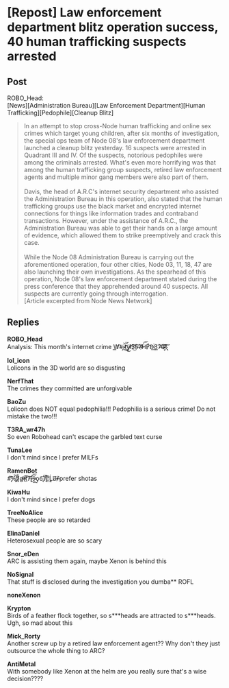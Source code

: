 # [Repost] Law enforcement department blitz operation success, 40 human trafficking suspects arrested
## Post
ROBO_Head:<br>
[News][Administration Bureau][Law Enforcement Department][Human Trafficking][Pedophile][Cleanup Blitz]<br>
> In an attempt to stop cross-Node human trafficking and online sex crimes which target young children, after six months of investigation, the special ops team of Node 08's law enforcement department launched a cleanup blitz yesterday. 16 suspects were arrested in Quadrant III and IV. Of the suspects, notorious pedophiles were among the criminals arrested. What's even more horrifying was that among the human trafficking group suspects, retired law enforcement agents and multiple minor gang members were also part of them.<br>
> <br>
> Davis, the head of A.R.C's internet security department who assisted the Administration Bureau in this operation, also stated that the human trafficking groups use the black market and encrypted internet connections for things like information trades and contraband transactions. However, under the assistance of A.R.C., the Administration Bureau was able to get their hands on a large amount of evidence, which allowed them to strike preemptively and crack this case.<br>
> <br>
> While the Node 08 Administration Bureau is carrying out the aforementioned operation, four other cities, Node 03, 11, 18, 47 are also launching their own investigations. As the spearhead of this operation, Node 08's law enforcement department stated during the press conference that they apprehended around 40 suspects. All suspects are currently going through interrogation.<br>
[Article excerpted from Node News Network]
## Replies
**ROBO_Head**<br>
Analysis: This month's internet crime W̸͟͡\#͏̡i̷̵͢͝͞t͢͝y̸̵̕͜i͝͏5̷͘͜͠͝6̶͝7̸̶͞͏̛H̵̀͞͞F̷́͝D̴͘͢8̛͟͟7̶͝0̴̷̧̛͠1̨͠҉̸͠

**lol_icon**<br>
Lolicons in the 3D world are so disgusting

**NerfThat**<br>
The crimes they committed are unforgivable

**BaoZu**<br>
Lolicon does NOT equal pedophilia!!! Pedophilia is a serious crime! Do not mistake the two!!!

**T3RA_wr47h**<br>
So even Robohead can't escape the garbled text curse

**TunaLee**<br>
I don't mind since I prefer MILFs

**RamenBot**<br>
\#̢̛͠%̡̛́͝f̸̢̀͘j̀g̷̛̕͘t̶̶̷͟t̛̕͝͝͞7̢̛͝i̶͢͢͡͞9̴ǫ6̢͏͞7̴̢̀͞l͡͏͞҉:̧̛͢Ĺu͏̸̕͏͞í̶̸͘  prefer shotas

**KiwaHu**<br>
I don't mind since I prefer dogs

**TreeNoAlice**<br>
These people are so retarded

**ElinaDaniel**<br>
Heterosexual people are so scary

**Snor_eDen**<br>
ARC is assisting them again, maybe Xenon is behind this

**NoSignal**<br>
That stuff is disclosed during the investigation you dumba\*\* ROFL

**noneXenon**<br>


**Krypton**<br>
Birds of a feather flock together, so s\*\*\*heads are attracted to s\*\*\*heads. <br>
Ugh, so mad about this

**Mick_Rorty**<br>
Another screw up by a retired law enforcement agent?? Why don't they just outsource the whole thing to ARC?

**AntiMetal**<br>
With somebody like Xenon at the helm are you really sure that's a wise decision????

